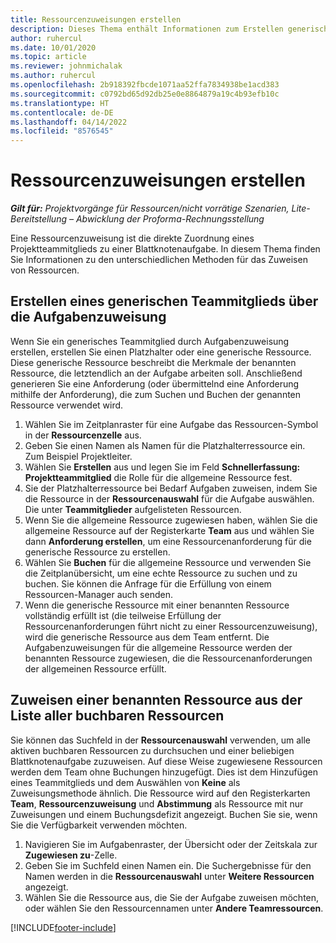 ```yaml
---
title: Ressourcenzuweisungen erstellen
description: Dieses Thema enthält Informationen zum Erstellen generischer und benannter Ressourcenzuweisungen.
author: ruhercul
ms.date: 10/01/2020
ms.topic: article
ms.reviewer: johnmichalak
ms.author: ruhercul
ms.openlocfilehash: 2b918392fbcde1071aa52ffa7834938be1acd383
ms.sourcegitcommit: c0792bd65d92db25e0e8864879a19c4b93efb10c
ms.translationtype: HT
ms.contentlocale: de-DE
ms.lasthandoff: 04/14/2022
ms.locfileid: "8576545"
---
```

# <a name="create-resource-assignments"></a>Ressourcenzuweisungen erstellen

_**Gilt für:** Projektvorgänge für Ressourcen/nicht vorrätige Szenarien, Lite-Bereitstellung – Abwicklung der Proforma-Rechnungsstellung_


Eine Ressourcenzuweisung ist die direkte Zuordnung eines Projektteammitglieds zu einer Blattknotenaufgabe. In diesem Thema finden Sie Informationen zu den unterschiedlichen Methoden für das Zuweisen von Ressourcen.

## <a name="create-a-generic-team-member-through-task-assignment"></a>Erstellen eines generischen Teammitglieds über die Aufgabenzuweisung


Wenn Sie ein generisches Teammitglied durch Aufgabenzuweisung erstellen, erstellen Sie einen Platzhalter oder eine generische Ressource. Diese generische Ressource beschreibt die Merkmale der benannten Ressource, die letztendlich an der Aufgabe arbeiten soll. Anschließend generieren Sie eine Anforderung (oder übermittelnd eine Anforderung mithilfe der Anforderung), die zum Suchen und Buchen der genannten Ressource verwendet wird.

1. Wählen Sie im Zeitplanraster für eine Aufgabe das Ressourcen-Symbol in der **Ressourcenzelle** aus.
2. Geben Sie einen Namen als Namen für die Platzhalterressource ein. Zum Beispiel Projektleiter.
3. Wählen Sie **Erstellen** aus und legen Sie im Feld **Schnellerfassung: Projektteammitglied** die Rolle für die allgemeine Ressource fest.
4. Sie der Platzhalterressource bei Bedarf Aufgaben zuweisen, indem Sie die Ressource in der **Ressourcenauswahl** für die Aufgabe auswählen. Die unter **Teammitglieder** aufgelisteten Ressourcen.
5. Wenn Sie die allgemeine Ressource zugewiesen haben, wählen Sie die allgemeine Ressource auf der Registerkarte **Team** aus und wählen Sie dann **Anforderung erstellen**, um eine Ressourcenanforderung für die generische Ressource zu erstellen.
6. Wählen Sie **Buchen** für die allgemeine Ressource und verwenden Sie die Zeitplanübersicht, um eine echte Ressource zu suchen und zu buchen. Sie können die Anfrage für die Erfüllung von einem Ressourcen-Manager auch senden.
7. Wenn die generische Ressource mit einer benannten Ressource vollständig erfüllt ist (die teilweise Erfüllung der Ressourcenanforderungen führt nicht zu einer Ressourcenzuweisung), wird die generische Ressource aus dem Team entfernt. Die Aufgabenzuweisungen für die allgemeine Ressource werden der benannten Ressource zugewiesen, die die Ressourcenanforderungen der allgemeinen Ressource erfüllt.

## <a name="assign-a-named-resource-from-the-list-of-all-bookable-resources"></a>Zuweisen einer benannten Ressource aus der Liste aller buchbaren Ressourcen

Sie können das Suchfeld in der **Ressourcenauswahl** verwenden, um alle aktiven buchbaren Ressourcen zu durchsuchen und einer beliebigen Blattknotenaufgabe zuzuweisen. Auf diese Weise zugewiesene Ressourcen werden dem Team ohne Buchungen hinzugefügt. Dies ist dem Hinzufügen eines Teammitglieds und dem Auswählen von **Keine** als Zuweisungsmethode ähnlich. Die Ressource wird auf den Registerkarten **Team**, **Ressourcenzuweisung** und **Abstimmung** als Ressource mit nur Zuweisungen und einem Buchungsdefizit angezeigt. Buchen Sie sie, wenn Sie die Verfügbarkeit verwenden möchten.

1. Navigieren Sie im Aufgabenraster, der Übersicht oder der Zeitskala zur **Zugewiesen zu**-Zelle.
2. Geben Sie im Suchfeld einen Namen ein. Die Suchergebnisse für den Namen werden in die **Ressourcenauswahl** unter **Weitere Ressourcen** angezeigt.
3. Wählen Sie die Ressource aus, die Sie der Aufgabe zuweisen möchten, oder wählen Sie den Ressourcennamen unter **Andere Teamressourcen**.


[!INCLUDE[footer-include](../includes/footer-banner.md)]
